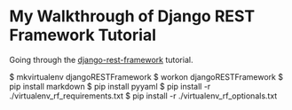 # My Walkthrough of Django REST Framework Tutorial

Going through the [django-rest-framework][tut] tutorial.

   $ mkvirtualenv djangoRESTFramework
   $ workon djangoRESTFramework
   $ pip install markdown
   $ pip install pyyaml
   $ pip install -r ./virtualenv_rf_requirements.txt 
   $ pip install -r ./virtualenv_rf_optionals.txt 


[tut]: http://django-rest-framework.org/tutorial/1-serialization.html